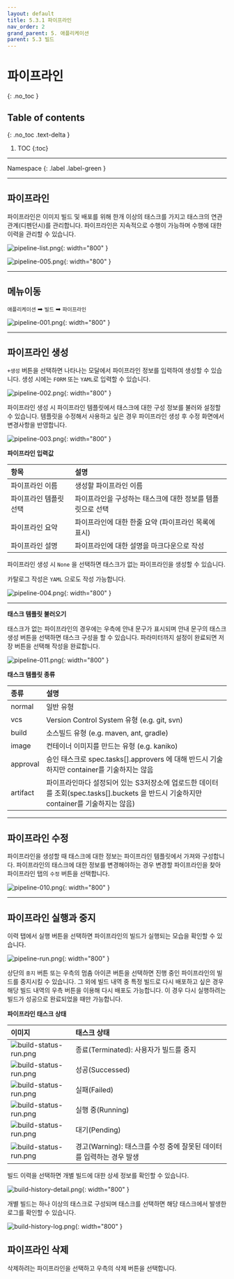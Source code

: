 ```yaml
---
layout: default
title: 5.3.1 파이프라인
nav_order: 2
grand_parent: 5. 애플리케이션
parent: 5.3 빌드
---
```


# 파이프라인 
{: .no_toc }

## Table of contents
{: .no_toc .text-delta }

1. TOC
{:toc}

---

<div class="code-example" markdown="1">
Namespace
{: .label .label-green }
</div>


---

## 파이프라인
파이프라인은 이미지 빌드 및 배포를 위해 한개 이상의 태스크를 가지고 태스크의 연관 관계(디펜던시)를 관리합니다. 파이프라인은 지속적으로 수행이 가능하며 수행에 대한 이력을 관리할 수 있습니다.

![pipeline-list.png](/assets/images/application/pipeline/pipeline-list.png){: width="800" }

![pipeline-005.png](/assets/images/application/pipeline/pipeline-005.png){: width="800" }


---

## 메뉴이동

`애플리케이션` ➡ `빌드` ➡ `파이프라인`

![pipeline-001.png](/assets/images/application/pipeline/pipeline-001.png){: width="800" }

---


## 파이프라인 생성

`+생성` 버튼을 선택하면 나타나는 모달에서 파이프라인 정보를 입력하여 생성할 수 있습니다. 
생성 시에는 `FORM` 또는 `YAML`로 입력할 수 있습니다.

![pipeline-002.png](/assets/images/application/pipeline/pipeline-002.png){: width="800" }

파이프라인 생성 시 파이프라인 템플릿에서 태스크에 대한 구성 정보를 불러와 설정할 수 있습니다. 
템플릿을 수정해서 사용하고 싶은 경우 파이프라인 생성 후 수정 화면에서 변경사항을 반영합니다.


![pipeline-003.png](/assets/images/application/pipeline/pipeline-003.png){: width="800" }

**파이프라인 입력값**

| 항목        |  설명  |
|:------------|:-------|
| 파이프라인 이름 | 생성할 파이프라인 이름 |
| 파이프라인 템플릿 선택 | 파이프라인을 구성하는 태스크에 대한 정보를 템플릿으로 선택 |
| 파이프라인 요약 | 파이프라인에 대한 한줄 요약 (파이프라인 목록에 표시) |
| 파이프라인 설명 | 파이프라인에 대한 설명을 마크다운으로 작성 |

파이프라인 생성 시 `None` 을 선택하면 태스크가 없는 파이프라인을 생성할 수 있습니다.

카탈로그 작성은 `YAML` 으로도 작성 가능합니다.

![pipeline-004.png](/assets/images/application/pipeline/pipeline-004.png){: width="800" }

---

**태스크 템플릿 불러오기**

태스크가 없는 파이프라인의 경우에는 우측에 안내 문구가 표시되며 안내 문구의 태스크 생성 버튼을 선택하면 태스크 구성을 할 수 있습니다. 파라미터까지 설정이 완료되면 저장 버튼을 선택해 작성을 완료합니다.


![pipeline-011.png](/assets/images/application/pipeline/pipeline-011.png){: width="800" }

**태스크 템플릿 종류**

| 종류        |  설명  |
|:------------|:-------|
| normal | 일반 유형 |
| vcs | Version Control System 유형 (e.g. git, svn) | 
| build | 소스빌드 유형 (e.g. maven, ant, gradle) | 
| image | 컨테이너 이미지를 만드는 유형 (e.g. kaniko) | 
| approval | 승인 태스크로 spec.tasks[].approvers 에 대해 반드시 기술하지만 container를 기술하지는 않음 |
| artifact | 파이프라인마다 설정되어 있는 S3저장소에 업로드한 데이터를 조회(spec.tasks[].buckets 을 반드시 기술하지만 container를 기술하지는 않음) |


---

## 파이프라인 수정


파이프라인을 생성할 때 태스크에 대한 정보는 파이프라인 템플릿에서 가져와 구성합니다. 파이프라인의 태스크에 대한 정보를 변경해야하는 경우 변경할 파이프라인을 찾아 파이프라인 탭의 `수정` 버튼을 선택합니다.

![pipeline-010.png](/assets/images/application/pipeline/pipeline-010.png){: width="800" }


---

## 파이프라인 실행과 중지
이력 탭에서 실행 버튼을 선택하면 파이프라인의 빌드가 실행되는 모습을 확인할 수 있습니다.

![pipeline-run.png](/assets/images/application/pipeline/pipeline-run.png){: width="800" }

상단의 `중지` 버튼 또는 우측의 멈춤 아이콘 버튼을 선택하면 진행 중인 파이프라인의 빌드를 중지시킬 수 있습니다. 그 외에 빌드 내역 중 특정 빌드로 다시 배포하고 싶은 경우 해당 빌드 내역의 우측 버튼을 이용해 다시 배포도 가능합니다. 
이 경우 다시 실행하려는 빌드가 성공으로 완료되었을 때만 가능합니다.


**파이프라인 태스크 상태**

| 이미지        |  태스크 상태  |
|:------------|:-------|
| ![build-status-run.png](/assets/images/application/pipeline/build-status-not-builted.png)        | 종료(Terminated): 사용자가 빌드를 중지 | 
| ![build-status-run.png](/assets/images/application/pipeline/build-status-successed.png)         | 성공(Successed)  | 
| ![build-status-run.png](/assets/images/application/pipeline/build-status-failed.png)          | 실패(Failed)  | 
| ![build-status-run.png](/assets/images/application/pipeline/build-status-running.png)    | 실행 중(Running) | 
| ![build-status-run.png](/assets/images/application/pipeline/build-status-pending.png) | 대기(Pending) |
| ![build-status-run.png](/assets/images/application/pipeline/build-status-unstable.png) | 경고(Warning): 태스크를 수정 중에 잘못된 데이터를 입력하는 경우 발생 |

빌드 이력을 선택하면 개별 빌드에 대한 상세 정보를 확인할 수 있습니다.

![build-history-detail.png](/assets/images/application/pipeline/build-history-detail.png){: width="800" }

개별 빌드는 하나 이상의 태스크로 구성되며 태스크를 선택하면 해당 태스크에서 발생한 로그를 확인할 수 있습니다.

![build-history-log.png](/assets/images/application/pipeline/build-history-log.png){: width="800" }


## 파이프라인 삭제

삭제하려는 파이프라인을 선택하고 우측의 삭제 버튼을 선택합니다.